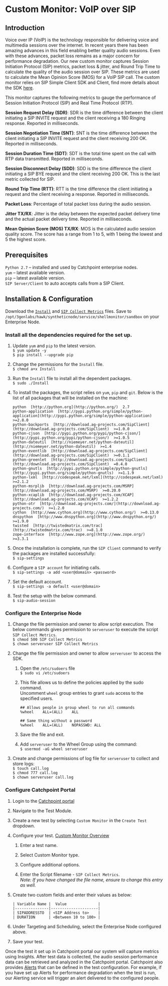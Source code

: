 # Custom Monitor: VoIP over SIP

## Introduction

Voice over IP (VoIP) is the technology responsible for delivering voice and multimedia sessions over the internet. In recent years there has been amazing advances in this field enabling better quality audio sessions. Even with these advances, packet loss remains as a major concern for performance degradation. Our new custom monitor captures Session Initiation Protocol (SIP) metrics, packet loss & jitter, and Round Trip Time to calculate the quality of the audio session over SIP. These metrics are used to calculate the Mean Opinion Score (MOS) for a VoIP SIP call. The custom monitor relies on SIP Simple Client SDK and Client, find more details about the SDK [here](https://sipsimpleclient.org/).

This monitor captures the following metrics to gauge the performance of Session Initiation Protocol (SIP) and Real Time Protocol (RTP).

**Session Request Delay (SDR)**: SDR is the time difference between the client initiating a SIP INVITE request and the client receiving a 180 Ringing response. Reported in milliseconds.

**Session Negotiation Time (SNT)**: SNT is the time difference between the client initiating a SIP INVITE request and the client receiving 200 OK. Reported in milliseconds.

**Session Duration Time (SDT)**: SDT is the total time spent on the call with RTP data transmitted. Reported in milliseconds.

**Session Disconnect Delay (SDD)**:  SDD is the time difference the client initiating a SIP BYE request and the client receiving 200 OK. This is the last metric collected for SIP.

**Round Trip Time (RTT)**: RTT is the time difference the client initiating a request and the client receiving a response. Reported in milliseconds.

**Packet Loss**: Percentage of total packet loss during the audio session.

**Jitter TX/RX**: Jitter is the delay between the expected packet delivery time and the actual packet delivery time. Reported in milliseconds.

**Mean Opinion Score (MOS) TX/RX**: MOS is the calculated audio session quality score. The score has a range from 1 to 5, with 1 being the lowest and 5 the highest score.

## Prerequisites

`Python 2.7` – installed and used by Catchpoint enterprise nodes.  
`yum` – latest available version.  
`pip` – latest available version.  
`SIP Server/Client` to auto accepts calls from a SIP Client.  

## Installation & Configuration

Download the [`Install`](install) and [`SIP Collect Metrics`](SIP%20Collect%20Metrics) files.
Save to `/opt/3genlabs/hawk/syntheticnode/service/shellmonitor/sandbox` on your Enterprise Node.

### Install all the dependencies required for the set up.

1. Update `yum` and `pip` to the latest version.  
`$ yum update -y`  
`$ pip install --upgrade pip`

1. Change the permissions for the `Install` file.  
`$ chmod a+x Install`

1. Run the `Install` file to install all the dependent packages.  
`$ sudo ./Install`

1. To install the packages, the script relies on `yum`, `pip` and `git`. Below is the list of all packages that will be installed on the machine:
    ```
    python  [http://python.org](http://python.org/)  2.7
    python-application  [http://pypi.python.org/simple/python-application](http://pypi.python.org/simple/python-application)  >=2.8.0
    python-backports  [http://download.ag-projects.com/SipClient](http://download.ag-projects.com/SipClient)  >=1.0.0
    python-cjson  [http://pypi.python.org/pypi/python-cjson/](http://pypi.python.org/pypi/python-cjson/)  >=1.0.5
    python-dateutil  [http://niemeyer.net/python-dateutil](http://niemeyer.net/python-dateutil)  >=1.4
    python-eventlib  [http://download.ag-projects.com/SipClient](http://download.ag-projects.com/SipClient)  >=0.1.1
    python-greenlet  [http://download.ag-projects.com/SipClient](http://download.ag-projects.com/SipClient)  =0.4.0
    python-gnutls  [http://pypi.python.org/simple/python-gnutls](http://pypi.python.org/simple/python-gnutls)  >=1.1.9
    python-lxml  [http://codespeak.net/lxml](http://codespeak.net/lxml)  >=2.1.2
    python-msrplib  [http://download.ag-projects.com/MSRP](http://download.ag-projects.com/MSRP)  >=0.20.0
    python-xcaplib  [http://download.ag-projects.com/XCAP](http://download.ag-projects.com/XCAP)  >=1.2.2
    python-otr  [http://download.ag-projects.com/](http://download.ag-projects.com/)  >=1.2.0
    cython  [http://www.cython.org](http://www.cython.org/)  >=0.13.0
    dnspython  [http://www.dnspython.org](http://www.dnspython.org/)  >=1.9.0
    twisted  [http://twistedmatrix.com/trac](http://twistedmatrix.com/trac)  >=8.1.0
    zope-interface  [http://www.zope.org](http://www.zope.org/)  >=3.3.1
    ```

1. Once the installation is complete, run the `SIP Client` command to verify the packages are installed successfully:  
`$ sip-settings`

1. Configure a `SIP account` for initiating calls.  
`$ sip-settings -a add <user@domain> <password>`

1. Set the default account.  
`$ sip-settings -a default <user@domain>`

1. Test the setup with the below command.  
`$ sip-audio-session`

### Configure the Enterprise Node

1. Change the file permission and owner to allow script execution. The below commands gives permission to `serveruser` to execute the script `SIP Collect Metrics`.  
`$ chmod 500 SIP Collect Metrics`  
`$ chown serveruser SIP Collect Metrics`

1. Change the file permission and owner to allow `serveruser` to access the SDK.
    1. Open the `/etc/sudoers` file  
    `$ sudo vi /etc/sudoers` 

    1. This file allows us to define the policies applied by the sudo command.  
    Uncomment `wheel` group entries to grant `sudo` access to the specified users.
        ```
        ## Allows people in group wheel to run all commands
        %wheel    ALL=(ALL)    ALL

        ## Same thing without a password  
        %wheel    ALL=(ALL)    NOPASSWD: ALL
        ```

    1. Save the file and exit.

    1. Add `serveruser` to the Wheel Group using the command:  
    `$ usermod -aG wheel serveruser`

1. Create and change permissions of log file for `serveruser` to collect and store logs:  
`$ touch call.log`  
`$ chmod 777 call.log`  
`$ chown serveruser call.log`  

### Configure Catchpoint Portal

1. Login to the [Catchpoint portal](https://portal.catchpoint.com/ui/Entry/Login.aspx)

1. Navigate to the Test Module.

1. Create a new test by selecting `Custom Monitor` in the `Create Test` dropdown.  

1. Configure your test. [Custom Monitor Overview](https://support.catchpoint.com/hc/en-us/articles/360004586331)
    1. Enter a test name.
    
    1. Select Custom Monitor type.
    
    1. Configure additional options.
    
    1. Enter the Script filename - `SIP Collect Metrics`.  
    _Note: If you have changed the file name, ensure to change this entry as well._
    
1. Create two custom fields and enter their values as below:
    ```
    | Variable Name |  Value              |  
    |---------------|---------------------|  
    | SIPADDRESSTO  | <SIP Address to>    |  
    | DURATION      | <Between 10 to 100> |  
    ```
1. Under Targeting and Scheduling, select the Enterprise Node configured above.

1. Save your test.

Once the test it set up in Catchpoint portal our system will capture metrics using Insights. After test data is collected, the audio session performance data can be retrieved and analyzed in the Catchpoint portal. Catchpoint also provides [Alerts](https://support.catchpoint.com/hc/en-us/articles/203646755) that can be defined in the test configuration. For example, if you have set up Alerts for performance degradation when the test is run, our Alerting service will trigger an alert delivered to the configured people.
